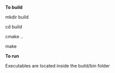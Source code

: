 **To build**

mkdir build

cd build

cmake ..

make

**To run**

Executables are located inside the build/bin folder

